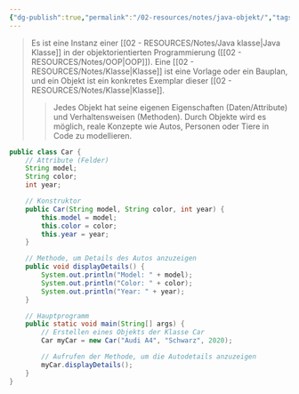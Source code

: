 ```yaml
---
{"dg-publish":true,"permalink":"/02-resources/notes/java-objekt/","tags":["code/java","code/OOP"],"noteIcon":"","updated":"2025-07-12T13:31:41.301+02:00"}
---
```


>Es ist eine Instanz einer [[02 - RESOURCES/Notes/Java klasse\|Java Klasse]] in der objektorientierten Programmierung ([[02 - RESOURCES/Notes/OOP\|OOP]]). 
>Eine [[02 - RESOURCES/Notes/Klasse\|Klasse]] ist eine Vorlage oder ein Bauplan, und ein Objekt ist ein konkretes Exemplar dieser [[02 - RESOURCES/Notes/Klasse\|Klasse]]. 
>>Jedes Objekt hat seine eigenen Eigenschaften (Daten/Attribute) und Verhaltensweisen (Methoden). 
>>Durch Objekte wird es möglich, reale Konzepte wie Autos, Personen oder Tiere in Code zu modellieren.

```java
public class Car {
    // Attribute (Felder)
    String model;
    String color;
    int year;

    // Konstruktor
    public Car(String model, String color, int year) {
        this.model = model;
        this.color = color;
        this.year = year;
    }

    // Methode, um Details des Autos anzuzeigen
    public void displayDetails() {
        System.out.println("Model: " + model);
        System.out.println("Color: " + color);
        System.out.println("Year: " + year);
    }

    // Hauptprogramm
    public static void main(String[] args) {
        // Erstellen eines Objekts der Klasse Car
        Car myCar = new Car("Audi A4", "Schwarz", 2020);

        // Aufrufen der Methode, um die Autodetails anzuzeigen
        myCar.displayDetails();
    }
}
```